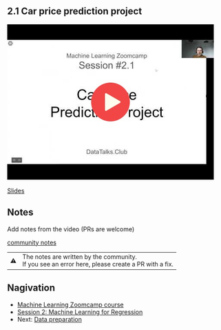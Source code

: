 
## 2.1 Car price prediction project

<a href="https://www.youtube.com/watch?v=vM3SqPNlStE"><img src="images/thumbnail-2-01.jpg"></a>

[Slides](https://www.slideshare.net/AlexeyGrigorev/ml-zoomcamp-21-car-price-prediction-project)


## Notes

Add notes from the video (PRs are welcome)

[community notes](https://edwardcodes.github.io/posts/lr-normal-equation/)

<table>
   <tr>
      <td>⚠️</td>
      <td>
         The notes are written by the community. <br>
         If you see an error here, please create a PR with a fix.
      </td>
   </tr>
</table>

## Nagivation

* [Machine Learning Zoomcamp course](../)
* [Session 2: Machine Learning for Regression](./)
* Next: [Data preparation](02-data-preparation.md)
